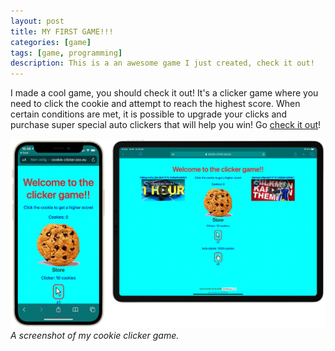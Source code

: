 ```yaml
---
layout: post
title: MY FIRST GAME!!!
categories: [game]
tags: [game, programming]
description: This is a an awesome game I just created, check it out!
---
```


I made a cool game, you should check it out! It's a clicker game where you need to click the cookie and attempt to reach the highest score. When certain conditions are met, it is possible to upgrade your clicks and purchase super special auto clickers that will help you win! Go [check it out](https://cookie-clicker.osx.eu)!

[![Screenshot](/assets/media/cookie-clicker-v1.jpg)](https://cookie-clicker.osx.eu)
_A screenshot of my cookie clicker game._